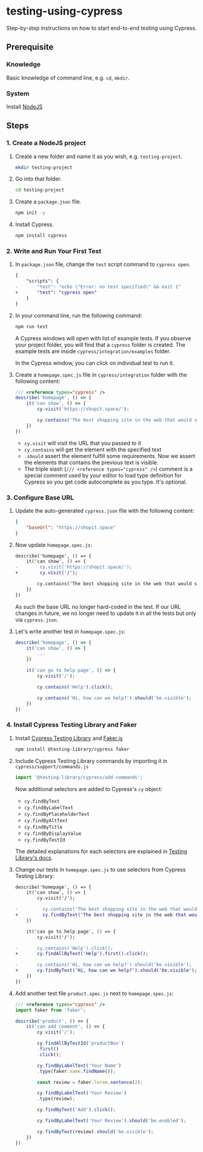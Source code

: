 # testing-using-cypress

Step-by-step instructions on how to start end-to-end testing using Cypress.

## Prerequisite

### Knowledge

Basic knowledge of command line, e.g. `cd`, `mkdir`.

### System

Install [NodeJS](https://nodejs.org/en/download/)

## Steps

### 1. Create a NodeJS project

1. Create a new folder and name it as you wish, e.g. `testing-project`.

    ```bash
    mkdir testing-project
    ```

1. Go into that folder.

    ```bash
    cd testing-project
    ```

1. Create a `package.json` file.

    ```bash
    npm init -y
    ```

1. Install Cypress.

    ```bash
    npm install cypress
    ```

### 2. Write and Run Your First Test

1. In `package.json` file, change the `test` script command to `cypress open`.

    ```diff
    {
        "scripts": {
    -       "test": "echo \"Error: no test specified\" && exit 1"
    +       "test": "cypress open"            
        }
    }
    ```

1. In your command line, run the following command:

    ```bash
    npm run test
    ```

    A Cypress windows will open with list of example tests. If you observe your project folder, you will find that a `cypress` folder is created. The example tests are inside `cypress/integration/examples` folder.

    In the Cypress window, you can click on individual test to run it.

1. Create a `homepage.spec.js` file in `cypress/integration` folder with the following content:

    ```js
    /// <reference types="cypress" />
    describe('homepage', () => {
        it('can show', () => {
            cy.visit('https://shopit.space/');

            cy.contains('The best shopping site in the web that would saves you most money.').should('be.visible');
        })
    })
    ```

    - `cy.visit` will visit the URL that you passed to it
    - `cy.contains` will get the element with the specified text
    - `.should` assert the element fulfill some requirements. Now we assert the elements that contains the previous text is visible.
    - The triple slash (`/// <reference types="cypress" />`) comment is a special comment used by your editor to load type definition for Cypress so you get code autocomplete as you type. It's optional.

### 3. Configure Base URL

1. Update the auto-generated `cypress.json` file with the following content:

    ```json
    {
        "baseUrl": "https://shopit.space"
    }
    ```

1. Now update `homepage.spec.js`:

    ```diff
    describe('homepage', () => {
        it('can show', () => {
    -        cy.visit('https://shopit.space/');
    +        cy.visit('/');

            cy.contains('The best shopping site in the web that would saves you most money.').should('be.visible');
        })
    })
    ```

    As such the base URL no longer hard-coded in the test. If our URL changes in future, we no longer need to update it in all the tests but only via `cypress.json`.

1. Let's write another test in `homepage.spec.js`:

    ```js
    describe('homepage', () => {
        it('can show', () => {
            ...
        })

        it('can go to help page', () => {
            cy.visit('/');

            cy.contains('Help').click();

            cy.contains('Hi, how can we help?').should('be.visible');
        })
    })
    ```

### 4. Install Cypress Testing Library and Faker

1. Install [Cypress Testing Library](https://github.com/testing-library/cypress-testing-library) and [Faker.js](https://github.com/marak/Faker.js/)

    ```bash
    npm install @testing-library/cypress faker
    ```

1. Include Cypress Testing Library commands by importing it in `cypress/support/commands.js`

    ```js
    import '@testing-library/cypress/add-commands';
    ```

    Now additional selectors are added to Cypress's `cy` object:

    - `cy.findByText`
    - `cy.findByLabelText`
    - `cy.findByPlaceholderText`
    - `cy.findByAltText`
    - `cy.findByTitle`
    - `cy.findByDisplayValue`
    - `cy.findByTestId`
    
    The detailed explanations for each selectors are explained in [Testing Library's docs](https://testing-library.com/docs/dom-testing-library/api-queries#queries).

1. Change our tests in `homepage.spec.js` to use selectors from Cypress Testing Library:

    ```diff
    describe('homepage', () => {
        it('can show', () => {
            cy.visit('/');

   -         cy.contains('The best shopping site in the web that would saves you most money.').should('be.visible');
   +         cy.findByText('The best shopping site in the web that would saves you most money.').should('be.visible');
        })

        it('can go to help page', () => {
            cy.visit('/');

    -       cy.contains('Help').click();
    +       cy.findAllByText('Help').first().click();

    -       cy.contains('Hi, how can we help?').should('be.visible');
    +       cy.findByText('Hi, how can we help?').should('be.visible');
        })
    })
    ```

1. Add another test file `product.spec.js` next to `homepage.spec.js`:

    ```js
    /// <reference types="cypress" />
    import faker from 'faker';

    describe('product', () => {
        it('can add comment', () => {
            cy.visit('/');

            cy.findAllByTestId('productBox')
            .first()
            .click();

            cy.findByLabelText('Your Name')
            .type(faker.name.findName());

            const review = faker.lorem.sentence(2);

            cy.findByLabelText('Your Review')
            .type(review);

            cy.findByText('Add').click();

            cy.findByLabelText('Your Review').should('be.enabled');

            cy.findByText(review).should('be.visible');
        })
    })
    ```